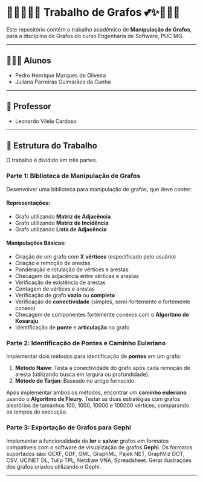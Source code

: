 # 🤸‍♀️🌈✨💕 Trabalho de Grafos 💕✨🌈🤸‍♀️

Este repositório contém o trabalho acadêmico de **Manipulação de Grafos**, para a disciplina de Grafos do curso Engenharia de Software, PUC MG.

---

## 👩🏻‍💻 Alunos

- Pedro Henrique Marques de Oliveira
- Juliana Parreiras Guimarães da Cunha

---

## 🫡 Professor

- Leonardo Vilela Cardoso

---

## 📝 Estrutura do Trabalho

O trabalho é dividido em três partes.

### Parte 1: Biblioteca de Manipulação de Grafos

Desenvolver uma biblioteca para manipulação de grafos, que deve conter:

#### Representações:
- Grafo utilizando **Matriz de Adjacência**
- Grafo utilizando **Matriz de Incidência**
- Grafo utilizando **Lista de Adjacência**

#### Manipulações Básicas:
- Criação de um grafo com **X vértices** (especificado pelo usuário)
- Criação e remoção de arestas
- Ponderação e rotulação de vértices e arestas
- Checagem de adjacência entre vértices e arestas
- Verificação de existência de arestas
- Contagem de vértices e arestas
- Verificação de grafo **vazio** ou **completo**
- Verificação de **conectividade** (simples, semi-fortemente e fortemente conexo)
- Checagem de componentes fortemente conexos com o **Algoritmo de Kosaraju**
- Identificação de **ponte** e **articulação** no grafo

### Parte 2: Identificação de Pontes e Caminho Euleriano

Implementar dois métodos para identificação de **pontes** em um grafo:
1. **Método Naive**: Testa a conectividade do grafo após cada remoção de aresta (utilizando busca em largura ou profundidade).
2. **Método de Tarjan**: Baseado no artigo fornecido.

Após implementar ambos os métodos, encontrar um **caminho euleriano** usando o **Algoritmo de Fleury**. Testar as duas estratégias com grafos aleatórios de tamanhos 100, 1000, 10000 e 100000 vértices, comparando os tempos de execução.

### Parte 3: Exportação de Grafos para Gephi

Implementar a funcionalidade de **ler** e **salvar** grafos em formatos compatíveis com o software de visualização de grafos **Gephi**. Os formatos suportados são: GEXF, GDF, GML, GraphML, Pajek NET, GraphViz DOT, CSV, UCINET DL, Tulip TPL, Netdraw VNA, Spreadsheet. Gerar ilustrações dos grafos criados utilizando o Gephi.

---

